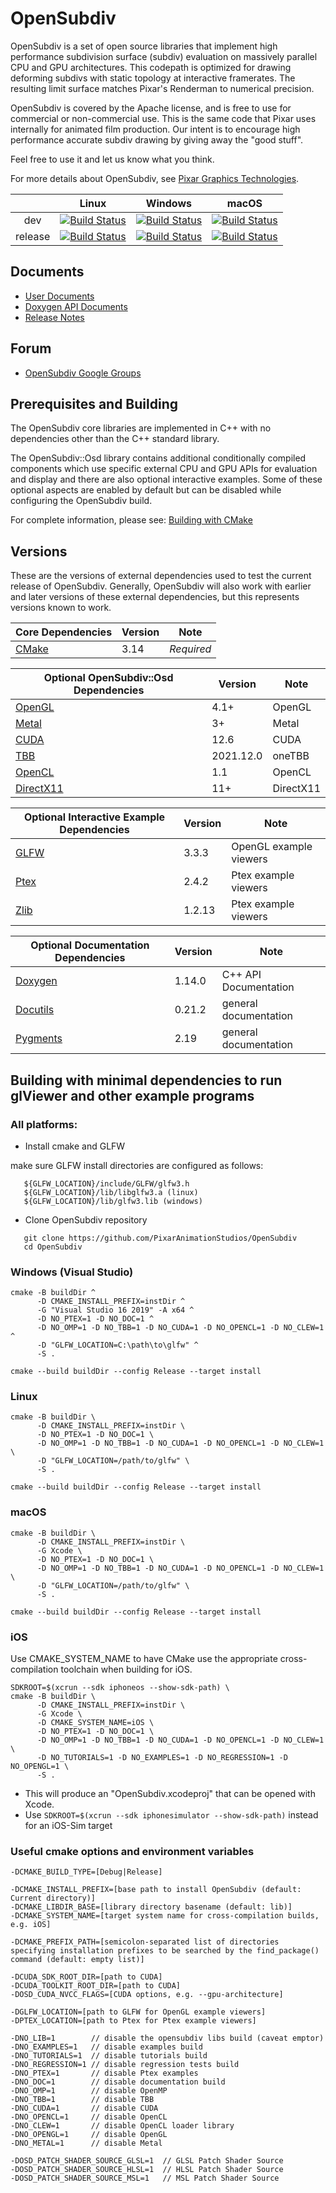 # OpenSubdiv

OpenSubdiv is a set of open source libraries that implement high performance subdivision surface (subdiv) evaluation on massively parallel CPU and GPU architectures. This codepath is optimized for drawing deforming subdivs with static topology at interactive framerates. The resulting limit surface matches Pixar's Renderman to numerical precision.

OpenSubdiv is covered by the Apache license, and is free to use for commercial or non-commercial use. This is the same code that Pixar uses internally for animated film production. Our intent is to encourage high performance accurate subdiv drawing by giving away the "good stuff".

Feel free to use it and let us know what you think.

For more details about OpenSubdiv, see [Pixar Graphics Technologies](http://graphics.pixar.com).

|         |   Linux   |  Windows  |   macOS   |
|:-------:|:---------:|:---------:|:---------:|
|   dev   | [![Build Status](https://dev.azure.com/PixarAnimationStudios/OpenSubdiv/_apis/build/status/PixarAnimationStudios.OpenSubdiv?branchName=dev&amp;jobName=Linux)](https://dev.azure.com/PixarAnimationStudios/OpenSubdiv/_build/latest?definitionId=2&branchName=dev) | [![Build Status](https://dev.azure.com/PixarAnimationStudios/OpenSubdiv/_apis/build/status/PixarAnimationStudios.OpenSubdiv?branchName=dev&amp;jobName=Windows)](https://dev.azure.com/PixarAnimationStudios/OpenSubdiv/_build/latest?definitionId=2&branchName=dev) | [![Build Status](https://dev.azure.com/PixarAnimationStudios/OpenSubdiv/_apis/build/status/PixarAnimationStudios.OpenSubdiv?branchName=dev&amp;jobName=macOS)](https://dev.azure.com/PixarAnimationStudios/OpenSubdiv/_build/latest?definitionId=2&branchName=dev) |
|  release | [![Build Status](https://dev.azure.com/PixarAnimationStudios/OpenSubdiv/_apis/build/status/PixarAnimationStudios.OpenSubdiv?branchName=release&amp;jobName=Linux)](https://dev.azure.com/PixarAnimationStudios/OpenSubdiv/_build/latest?definitionId=2&branchName=release) | [![Build Status](https://dev.azure.com/PixarAnimationStudios/OpenSubdiv/_apis/build/status/PixarAnimationStudios.OpenSubdiv?branchName=release&amp;jobName=Windows)](https://dev.azure.com/PixarAnimationStudios/OpenSubdiv/_build/latest?definitionId=2&branchName=release) | [![Build Status](https://dev.azure.com/PixarAnimationStudios/OpenSubdiv/_apis/build/status/PixarAnimationStudios.OpenSubdiv?branchName=release&amp;jobName=macOS)](https://dev.azure.com/PixarAnimationStudios/OpenSubdiv/_build/latest?definitionId=2&branchName=release) |

## Documents
 * [User Documents](http://graphics.pixar.com/opensubdiv/docs/intro.html)
 * [Doxygen API Documents](http://graphics.pixar.com/opensubdiv/docs/doxy_html/index.html)
 * [Release Notes](http://graphics.pixar.com/opensubdiv/docs/release_notes.html)

## Forum
 * [OpenSubdiv Google Groups](https://groups.google.com/forum/embed/?place=forum/opensubdiv)

## Prerequisites and Building

The OpenSubdiv core libraries are implemented in C++ with no dependencies other than the C++ standard library.

The OpenSubdiv::Osd library contains additional conditionally compiled components which use specific external CPU and GPU APIs for evaluation and display and there are also optional interactive examples. Some of these optional aspects are enabled by default but can be disabled while configuring the OpenSubdiv build.

For complete information, please see:
[Building with CMake](http://graphics.pixar.com/opensubdiv/docs/cmake_build.html)

## Versions

These are the versions of external dependencies used to test the current release of OpenSubdiv. Generally, OpenSubdiv will also work with earlier and later versions of these external dependencies, but this represents versions known to work.

| Core Dependencies                                                            | Version     | Note                   |
| ---------------------------------------------------------------------------- | ----------- | ---------------------- |
| [CMake](https://www.cmake.org)                                               | 3.14        | *Required*             |

| Optional OpenSubdiv::Osd Dependencies                                        | Version     | Note                   |
| ---------------------------------------------------------------------------- | ----------- | ---------------------- |
| [OpenGL](https://www.opengl.org)                                             | 4.1+        | OpenGL                 |
| [Metal](https://developer.apple.com/metal)                                   | 3+          | Metal                  |
| [CUDA](https://developer.nvidia.com/cuda-toolkit)                            | 12.6        | CUDA                   |
| [TBB](https://github.com/uxlfoundation/oneTBB)                               | 2021.12.0   | oneTBB                 |
| [OpenCL](https://www.khronos.org/opencl)                                     | 1.1         | OpenCL                 |
| [DirectX11](https://www.microsoft.com/en-us/download/details.aspx?id=6812)   | 11+         | DirectX11              |

| Optional Interactive Example Dependencies                                    | Version     | Note                   |
| ---------------------------------------------------------------------------- | ----------- | ---------------------- |
| [GLFW](https://www.glfw.org)                                                 | 3.3.3       | OpenGL example viewers |
| [Ptex](https://github.com/wdas/ptex)                                         | 2.4.2       | Ptex example viewers   |
| [Zlib](https://www.zlib.net)                                                 | 1.2.13      | Ptex example viewers   |

| Optional Documentation Dependencies                                          | Version     | Note                   |
| ---------------------------------------------------------------------------- |------------ |----------------------- |
| [Doxygen](https://www.doxygen.nl)                                            | 1.14.0      | C++ API Documentation  |
| [Docutils](https://pypi.org/project/docutils)                                | 0.21.2      | general documentation  |
| [Pygments](https://pypi.org/project/Pygments)                                | 2.19        | general documentation  |

## Building with minimal dependencies to run glViewer and other example programs

### All platforms:

  * Install cmake and GLFW

   make sure GLFW install directories are configured as follows:

```
   ${GLFW_LOCATION}/include/GLFW/glfw3.h
   ${GLFW_LOCATION}/lib/libglfw3.a (linux)
   ${GLFW_LOCATION}/lib/glfw3.lib (windows)
```

  * Clone OpenSubdiv repository
```
   git clone https://github.com/PixarAnimationStudios/OpenSubdiv
   cd OpenSubdiv
```

### Windows (Visual Studio)

```
cmake -B buildDir ^
      -D CMAKE_INSTALL_PREFIX=instDir ^
      -G "Visual Studio 16 2019" -A x64 ^
      -D NO_PTEX=1 -D NO_DOC=1 ^
      -D NO_OMP=1 -D NO_TBB=1 -D NO_CUDA=1 -D NO_OPENCL=1 -D NO_CLEW=1 ^
      -D "GLFW_LOCATION=C:\path\to\glfw" ^
      -S .

cmake --build buildDir --config Release --target install
```

### Linux

```
cmake -B buildDir \
      -D CMAKE_INSTALL_PREFIX=instDir \
      -D NO_PTEX=1 -D NO_DOC=1 \
      -D NO_OMP=1 -D NO_TBB=1 -D NO_CUDA=1 -D NO_OPENCL=1 -D NO_CLEW=1 \
      -D "GLFW_LOCATION=/path/to/glfw" \
      -S .

cmake --build buildDir --config Release --target install
```

### macOS

```
cmake -B buildDir \
      -D CMAKE_INSTALL_PREFIX=instDir \
      -G Xcode \
      -D NO_PTEX=1 -D NO_DOC=1 \
      -D NO_OMP=1 -D NO_TBB=1 -D NO_CUDA=1 -D NO_OPENCL=1 -D NO_CLEW=1 \
      -D "GLFW_LOCATION=/path/to/glfw" \
      -S .

cmake --build buildDir --config Release --target install
```

### iOS

Use CMAKE_SYSTEM_NAME to have CMake use the appropriate cross-compilation toolchain when building for iOS.

```
SDKROOT=$(xcrun --sdk iphoneos --show-sdk-path) \
cmake -B buildDir \
      -D CMAKE_INSTALL_PREFIX=instDir \
      -G Xcode \
      -D CMAKE_SYSTEM_NAME=iOS \
      -D NO_PTEX=1 -D NO_DOC=1 \
      -D NO_OMP=1 -D NO_TBB=1 -D NO_CUDA=1 -D NO_OPENCL=1 -D NO_CLEW=1 \
      -D NO_TUTORIALS=1 -D NO_EXAMPLES=1 -D NO_REGRESSION=1 -D NO_OPENGL=1 \
      -S .
```

  * This will produce an "OpenSubdiv.xcodeproj" that can be opened with Xcode.
  * Use `SDKROOT=$(xcrun --sdk iphonesimulator --show-sdk-path)` instead for an iOS-Sim target

### Useful cmake options and environment variables

````
-DCMAKE_BUILD_TYPE=[Debug|Release]

-DCMAKE_INSTALL_PREFIX=[base path to install OpenSubdiv (default: Current directory)]
-DCMAKE_LIBDIR_BASE=[library directory basename (default: lib)]
-DCMAKE_SYSTEM_NAME=[target system name for cross-compilation builds, e.g. iOS]

-DCMAKE_PREFIX_PATH=[semicolon-separated list of directories specifying installation prefixes to be searched by the find_package() command (default: empty list)]

-DCUDA_SDK_ROOT_DIR=[path to CUDA]
-DCUDA_TOOLKIT_ROOT_DIR=[path to CUDA]
-DOSD_CUDA_NVCC_FLAGS=[CUDA options, e.g. --gpu-architecture]

-DGLFW_LOCATION=[path to GLFW for OpenGL example viewers]
-DPTEX_LOCATION=[path to Ptex for Ptex example viewers]

-DNO_LIB=1        // disable the opensubdiv libs build (caveat emptor)
-DNO_EXAMPLES=1   // disable examples build
-DNO_TUTORIALS=1  // disable tutorials build
-DNO_REGRESSION=1 // disable regression tests build
-DNO_PTEX=1       // disable Ptex examples
-DNO_DOC=1        // disable documentation build
-DNO_OMP=1        // disable OpenMP
-DNO_TBB=1        // disable TBB
-DNO_CUDA=1       // disable CUDA
-DNO_OPENCL=1     // disable OpenCL
-DNO_CLEW=1       // disable OpenCL loader library
-DNO_OPENGL=1     // disable OpenGL
-DNO_METAL=1      // disable Metal

-DOSD_PATCH_SHADER_SOURCE_GLSL=1  // GLSL Patch Shader Source
-DOSD_PATCH_SHADER_SOURCE_HLSL=1  // HLSL Patch Shader Source
-DOSD_PATCH_SHADER_SOURCE_MSL=1   // MSL Patch Shader Source
````

